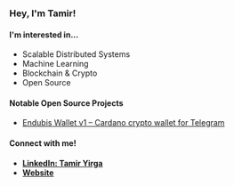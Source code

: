 ### Hey, I'm Tamir!

#### I'm interested in...
- Scalable Distributed Systems
- Machine Learning
- Blockchain & Crypto
- Open Source

#### Notable Open Source Projects  
- [Endubis Wallet v1 – Cardano crypto wallet for Telegram](https://github.com/Endubis-Solutions/Endubis-Wallet-Bot)

#### Connect with me!  
- [**LinkedIn: Tamir Yirga**](https://www.linkedin.com/in/tamir-yirga/)  
- [**Website**](https://tamirkifle.github.io)  
